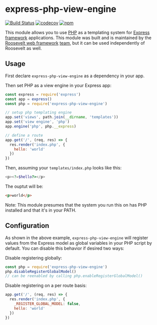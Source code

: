 # express-php-view-engine

[![Build Status](https://github.com/rooseveltframework/express-php-view-engine/workflows/CI/badge.svg
)](https://github.com/rooseveltframework/express-php-view-engine/actions?query=workflow%3ACI) [![codecov](https://codecov.io/gh/rooseveltframework/express-php-view-engine/branch/master/graph/badge.svg)](https://codecov.io/gh/rooseveltframework/express-php-view-engine) [![npm](https://img.shields.io/npm/v/express-php-view-engine.svg)](https://www.npmjs.com/package/express-php-view-engine)

This module allows you to use [PHP](https://php.net) as a templating system for [Express framework](https://expressjs.com) applications. This module was built and is maintained by the [Roosevelt web framework](https://github.com/rooseveltframework/roosevelt) [team](https://github.com/orgs/rooseveltframework/people), but it can be used independently of Roosevelt as well.

## Usage

First declare `express-php-view-engine` as a dependency in your app.

Then set PHP as a view engine in your Express app:

```js
const express = require('express')
const app = express()
const php = require('express-php-view-engine')

// setup php templating engine
app.set('views', path.join(__dirname, 'templates'))
app.set('view engine', 'php')
app.engine('php', php.__express)

// define a route
app.get('/', (req, res) => {
  res.render('index.php', {
    hello: 'world'
  })
})
```

Then, assuming your `templates/index.php` looks like this:

```php
<p><?=$hello?></p>
```

The ouptut will be:

```html
<p>world</p>
```

Note: This module presumes that the system you run this on has PHP installed and that it's in your PATH.

## Configuration

As shown in the above example, `express-php-view-engine` will register values from the Express model as global variables in your PHP script by default. You can disable this behavior if desired two ways:

Disable registering globally:

```js
const php = require('express-php-view-engine')
php.disableRegisterGlobalModel()
// can be reenabled by calling php.enableRegisterGlobalModel()
```

Disable registering on a per route basis:

```js
app.get('/', (req, res) => {
  res.render('index.php', {
    _REGISTER_GLOBAL_MODEL: false,
    hello: 'world'
  })
})
```

